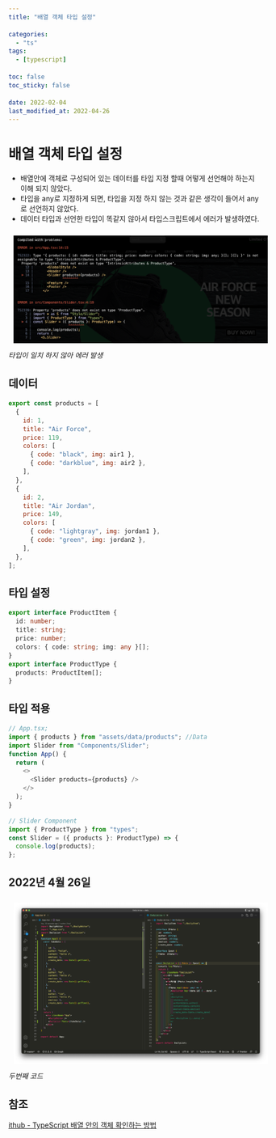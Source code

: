 ```yaml
---
title: "배열 객체 타입 설정"

categories:
  - "ts"
tags:
  - [typescript]

toc: false
toc_sticky: false

date: 2022-02-04
last_modified_at: 2022-04-26
---
```


# 배열 객체 타입 설정

- 배열안에 객체로 구성되어 있는 데이터를 타입 지정 할때 어떻게 선언해야 하는지 이해 되지 않았다.
- 타입을 any로 지정하게 되면, 타입을 지정 하지 않는 것과 같은 생각이 들어서 any로 선언하지 않았다.
- 데이터 타입과 선언한 타입이 똑같지 않아서 타입스크립트에서 에러가 발생하였다.
<p>
  <img src="/assets/img/ts/type.png" width="1200" style="margin:10px;" > 
  <em>타입이 일치 하지 않아 에러 발생</em>
</p>

## 데이터

```js
export const products = [
  {
    id: 1,
    title: "Air Force",
    price: 119,
    colors: [
      { code: "black", img: air1 },
      { code: "darkblue", img: air2 },
    ],
  },
  {
    id: 2,
    title: "Air Jordan",
    price: 149,
    colors: [
      { code: "lightgray", img: jordan1 },
      { code: "green", img: jordan2 },
    ],
  },
];
```

## 타입 설정

```ts
export interface ProductItem {
  id: number;
  title: string;
  price: number;
  colors: { code: string; img: any }[];
}
export interface ProductType {
  products: ProductItem[];
}
```

## 타입 적용

```js
// App.tsx;
import { products } from "assets/data/products"; //Data
import Slider from "Components/Slider";
function App() {
  return (
    <>
      <Slider products={products} />
    </>
  );
}
```

```ts
// Slider Component
import { ProductType } from "types";
const Slider = ({ products }: ProductType) => {
  console.log(products);
};
```

## 2022년 4월 26일

<p>
  <img src="/assets/img/ts/type2.png" width="1000" style="margin:10px;" > 
  <em>두번째 코드</em>
</p>

## 참조

[ithub - TypeScript 배열 안의 객체 확인하는 방법](https://ithub.tistory.com/306)
